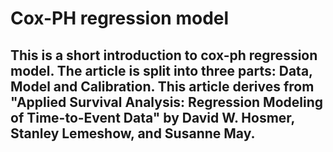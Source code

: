 # Cox-PH regression model

## This is a short introduction to cox-ph regression model. The article is split into three parts: Data, Model and Calibration. This article derives from "Applied Survival Analysis: Regression Modeling of Time-to-Event Data" by David W. Hosmer, Stanley Lemeshow, and Susanne May.
